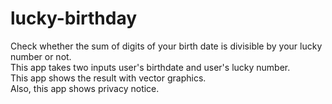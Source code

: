 # lucky-birthday
Check whether the sum of digits of your birth date is divisible by your lucky number or not.  
This app takes two inputs user's birthdate and user's lucky number.  
This app shows the result with vector graphics.  
Also, this app shows privacy notice.  
